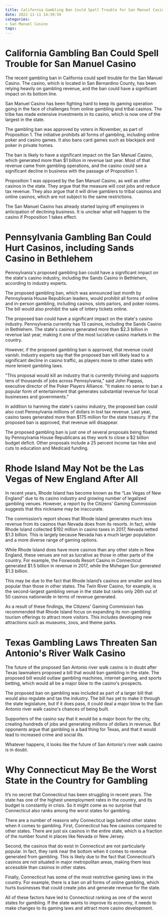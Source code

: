 ```yaml
---
title: California Gambling Ban Could Spell Trouble for San Manuel Casino
date: 2022-11-11 14:39:59
categories:
- San Manuel Casino
tags:
---
```



#  California Gambling Ban Could Spell Trouble for San Manuel Casino

The recent gambling ban in California could spell trouble for the San Manuel Casino. The casino, which is located in San Bernardino County, has been relying heavily on gambling revenue, and the ban could have a significant impact on its bottom line.

San Manuel Casino has been fighting hard to keep its gaming operation going in the face of challenges from online gambling and tribal casinos. The tribe has made extensive investments in its casino, which is now one of the largest in the state.

The gambling ban was approved by voters in November, as part of Proposition 1. The initiative prohibits all forms of gambling, including online poker and casino games. It also bans card games such as blackjack and poker in private homes.

The ban is likely to have a significant impact on the San Manuel Casino, which generated more than $1 billion in revenue last year. Most of that revenue came from gambling operations, and the casino could see a significant decline in business with the passage of Proposition 1.

Proposition 1 was opposed by the San Manuel Casino, as well as other casinos in the state. They argue that the measure will cost jobs and reduce tax revenue. They also argue that it will drive gamblers to tribal casinos and online casinos, which are not subject to the same restrictions.

The San Manuel Casino has already started laying off employees in anticipation of declining business. It is unclear what will happen to the casino if Proposition 1 takes effect.

#  Pennsylvania Gambling Ban Could Hurt Casinos, including Sands Casino in Bethlehem

Pennsylvania's proposed gambling ban could have a significant impact on the state's casino industry, including the Sands Casino in Bethlehem, according to industry experts.

The proposed gambling ban, which was announced last month by Pennsylvania House Republican leaders, would prohibit all forms of online and in-person gambling, including casinos, slots parlors, and poker rooms. The bill would also prohibit the sale of lottery tickets online.

The proposed ban could have a significant impact on the state's casino industry. Pennsylvania currently has 13 casinos, including the Sands Casino in Bethlehem. The state's casinos generated more than $2.3 billion in revenue last year, making it one of the most lucrative casino markets in the country.

However, if the proposed gambling ban is approved, that revenue could vanish. Industry experts say that the proposed ban will likely lead to a significant decline in casino traffic, as players move to other states with more lenient gambling laws.

"This proposal would kill an industry that is currently thriving and supports tens of thousands of jobs across Pennsylvania," said John Pappas, executive director of the Poker Players Alliance. "It makes no sense to ban a popular form of entertainment that generates substantial revenue for local businesses and governments."

In addition to harming the state's casino industry, the proposed ban could also cost Pennsylvania millions of dollars in lost tax revenue. Last year, casino taxes generated more than $175 million for the state treasury. If the proposed ban is approved, that revenue will disappear.

The proposed gambling ban is just one of several proposals being floated by Pennsylvania House Republicans as they work to close a $2 billion budget deficit. Other proposals include a 25 percent income tax hike and cuts to education and Medicaid funding.

#  Rhode Island May Not be the Las Vegas of New England After All 

In recent years, Rhode Island has become known as the “Las Vegas of New England” due to its casino industry and growing number of legalized gambling venues. However, a report by the Citizens’ Gaming Commission suggests that this nickname may be inaccurate.

The commission’s report shows that Rhode Island generates much less revenue from its casinos than Nevada does from its resorts. In fact, while Rhode Island collected $192 million in casino taxes in 2017, Nevada netted $1.3 billion. This is largely because Nevada has a much larger population and a more diverse range of gaming options.

While Rhode Island does have more casinos than any other state in New England, these venues are not as lucrative as those in other parts of the country. For example, the Foxwoods Resort Casino in Connecticut generated $1.5 billion in revenue in 2017, while the Mohegan Sun generated $1.3 billion.

This may be due to the fact that Rhode Island’s casinos are smaller and less popular than those in other states. The Twin River Casino, for example, is the second-largest gambling venue in the state but ranks only 26th out of 50 casinos nationwide in terms of revenue generated.

As a result of these findings, the Citizens’ Gaming Commission has recommended that Rhode Island focus on expanding its non-gambling tourism offerings to attract more visitors. This includes developing new attractions such as museums, zoos, and theme parks.

#  Texas Gambling Laws Threaten San Antonio's River Walk Casino

The future of the proposed San Antonio river walk casino is in doubt after Texas lawmakers proposed a bill that would ban gambling in the state. The proposed bill would outlaw gambling machines, internet gaming, and sports betting, which would all be a major blow to the casino's prospects.

The proposed ban on gambling was included as part of a larger bill that would also regulate and tax the industry. The bill has yet to make it through the state legislature, but if it does pass, it could deal a major blow to the San Antonio river walk casino's chances of being built.

Supporters of the casino say that it would be a major boon for the city, creating hundreds of jobs and generating millions of dollars in revenue. But opponents argue that gambling is a bad thing for Texas, and that it would lead to increased crime and social ills.

Whatever happens, it looks like the future of San Antonio's river walk casino is in doubt.

#  Why Connecticut May Be the Worst State in the Country for Gambling

It’s no secret that Connecticut has been struggling in recent years. The state has one of the highest unemployment rates in the country, and its budget is constantly in crisis. So it might come as no surprise that Connecticut also ranks among the worst states for gambling.

There are a number of reasons why Connecticut lags behind other states when it comes to gambling. First, Connecticut has few casinos compared to other states. There are just six casinos in the entire state, which is a fraction of the number found in places like Nevada or New Jersey.

Second, the casinos that do exist in Connecticut are not particularly popular. In fact, they rank near the bottom when it comes to revenue generated from gambling. This is likely due to the fact that Connecticut’s casinos are not situated in major metropolitan areas, making them less accessible than casinos in other states.

Finally, Connecticut has some of the most restrictive gaming laws in the country. For example, there is a ban on all forms of online gambling, which hurts businesses that could create jobs and generate revenue for the state.

All of these factors have led to Connecticut ranking as one of the worst states for gambling. If the state wants to improve its economy, it needs to make changes to its gaming laws and attract more casino development.